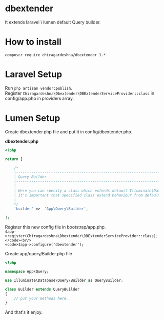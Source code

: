 # dbextender
It extends laravel \ lumen default Query builder.

# How to install
<code>composer require chiragardeshna/dbextender 1.*</code>

# Laravel Setup
Run <code>php artisan vendor:publish</code>.<br/>
Register <code>Chiragardeshna\Dbextender\DBExtenderServiceProvider::class</code> in config/app.php in providers array.

# Lumen Setup
Create dbextender.php file and put it in config/dbextender.php.<br/>

<b>dbextender.php</b>

```php
<?php

return [

    /*
    |--------------------------------------------------------------------------
    | Query Builder
    |--------------------------------------------------------------------------
    |
    | Here you can specify a class which extends default Illuminate\Database\Query\Builder.
    | It's important that specified class extend behaviour from default Query Builder class.
    |
    */
    'builder' =>  'App\Query\Builder',

];
```

Register this new config file in bootstrap/app.php.<br/>
<code>$app->register(Chiragardeshna\Dbextender\DBExtenderServiceProvider::class);</code><br/>
<code>$app->configure('dbextender');</code>





Create app/query/Builder.php file

```php
<?php

namespace App\Query;

use Illuminate\Database\Query\Builder as QueryBuilder;

class Builder extends QueryBuilder
{
    // put your methods here.
}
```

And that's it enjoy.



